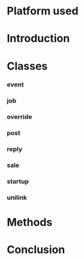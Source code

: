 # Platform used

# Introduction

# Classes
### event
### job
### override
### post
### reply
### sale
### startup
### unilink

# Methods

# Conclusion

